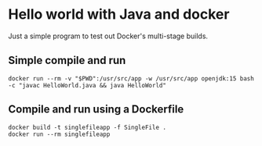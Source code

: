 # Hello world with Java and docker

Just a simple program to test out Docker's multi-stage builds.

## Simple compile and run

```
docker run --rm -v "$PWD":/usr/src/app -w /usr/src/app openjdk:15 bash -c "javac HelloWorld.java && java HelloWorld"
```

## Compile and run using a Dockerfile

```
docker build -t singlefileapp -f SingleFile .
docker run --rm singlefileapp
```
